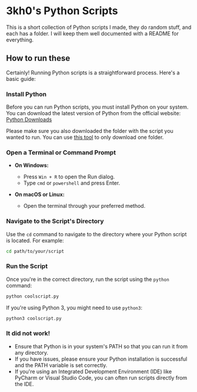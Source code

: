 # 3kh0's Python Scripts

This is a short collection of Python scripts I made, they do random stuff, and each has a folder. I will keep them well documented with a README for everything.

## How to run these

Certainly! Running Python scripts is a straightforward process. Here's a basic guide:

### Install Python

Before you can run Python scripts, you must install Python on your system. You can download the latest version of Python from the official website: [Python Downloads](https://www.python.org/downloads/)

Please make sure you also downloaded the folder with the script you wanted to run. You can use [this tool](https://download-directory.github.io/) to only download one folder.

### Open a Terminal or Command Prompt

- **On Windows:**
    - Press `Win + R` to open the Run dialog.
    - Type `cmd` or `powershell` and press Enter.

- **On macOS or Linux:**
    - Open the terminal through your preferred method.

### Navigate to the Script's Directory

Use the `cd` command to navigate to the directory where your Python script is located. For example:

```bash
cd path/to/your/script
```

### Run the Script

Once you're in the correct directory, run the script using the `python` command:

```bash
python coolscript.py
```

If you're using Python 3, you might need to use `python3`:

```bash
python3 coolscript.py
```

### It did not work!

- Ensure that Python is in your system's PATH so that you can run it from any directory.
- If you have issues, please ensure your Python installation is successful and the PATH variable is set correctly.
- If you're using an Integrated Development Environment (IDE) like PyCharm or Visual Studio Code, you can often run scripts directly from the IDE.
